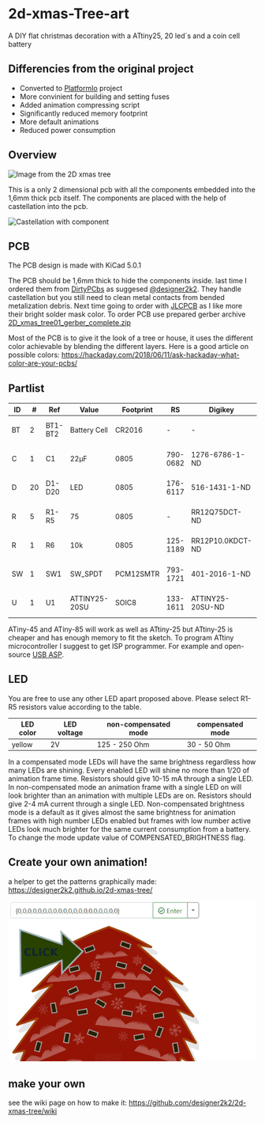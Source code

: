 # 2d-xmas-Tree-art
A DIY flat christmas decoration with a ATtiny25, 20 led´s and a coin cell battery 

## Differencies from the original project
- Converted to [PlatformIo](https://platformio.org/) project
- More convinient for building and setting fuses
- Added animation compressing script
- Significantly reduced memory footprint
- More default animations
- Reduced power consumption

## Overview

![Image from the 2D xmas tree](img/2dxmastree_gif.gif)

This is a only 2 dimensional pcb with all the components embedded into the 1,6mm thick pcb itself.
The components are placed with the help of castellation into the pcb. 

![Castellation with component](img/castellation_0805.PNG)

## PCB

The PCB design is made with KiCad 5.0.1

The PCB should be 1,6mm thick to hide the components inside. last time I ordered them from [DirtyPCbs](https://dirtypcbs.com/) as suggesed [@designer2k2](https://github.com/designer2k2). They handle castellation but you still need to clean metal contacts from bended metalization debris. Next time going to order with [JLCPCB](https://jlcpcb.com/) as I like more their bright solder mask color. To order PCB use prepared gerber archive [2D_xmas_tree01_gerber_complete.zip](https://raw.githubusercontent.com/kasedy/2d-xmas-tree-art/master/pcb-kicad/gerb/2D_xmas_tree01_gerber_complete.zip)

Most of the PCB is to give it the look of a tree or house, it uses the different color achievable by blending the different layers. Here is a good article on possible colors: https://hackaday.com/2018/06/11/ask-hackaday-what-color-are-your-pcbs/

## Partlist

|ID|#|Ref|Value|Footprint|RS|Digikey|Aliexpress|Img|
| --- | --- | --- | --- | --- | --- | --- | --- | --- |
|BT|2|BT1-BT2|Battery Cell|CR2016|-|-|[CR2016](https://www.aliexpress.com/item/32865072812.html)|<img src="./img/partlist/battery.jpg" height="50">|
|C|1|C1|22µF|0805|790-0682|1276-6786-1-ND|[0805 22uF capacitor](https://www.aliexpress.com/item/32374775517.html)|<img src="./img/partlist/capacitor.jpg" height="50">|
|D|20|D1-D20|LED|0805|176-6117|516-1431-1-ND|[0805 LED](https://www.aliexpress.com/item/1206476683.html)|<img src="./img/partlist/led.jpg" height="50">|
|R|5|R1-R5|75|0805|-|RR12Q75DCT-ND|[0805 Resistor](https://www.aliexpress.com/item/32865947306.html)|<img src="./img/partlist/resistor.jpg" height="50">|
|R|1|R6|10k|0805|125-1189|RR12P10.0KDCT-ND|[0805 Resistor](https://www.aliexpress.com/item/32865947306.html)|<img src="./img/partlist/resistor.jpg" height="50">|
|SW|1|SW1|SW_SPDT|PCM12SMTR|793-1721|401-2016-1-ND|[MSK-12C02](https://www.aliexpress.com/item/32863424888.html)|<img src="./img/partlist/switch.jpg" height="50">|
|U|1|U1|ATTINY25-20SU|SOIC8|133-1611|ATTINY25-20SU-ND|-|<img src="./img/partlist/attiny.jpg" height="50">|

ATiny-45 and ATiny-85 will work as well as ATtiny-25 but ATtiny-25 is cheaper and has enough memory to fit the sketch. To program ATtiny microcontroller I suggest to get ISP programmer. For example and open-source [USB ASP](https://www.fischl.de/usbasp/).

## LED

You are free to use any other LED apart proposed above. Please select R1-R5 resistors value according to the table.

| LED color | LED voltage | non-compensated mode | compensated mode |
| --- | --- | --- | --- |
| yellow | 2V | 125 - 250 Ohm | 30 - 50 Ohm |

In a compensated mode LEDs will have the same brightness regardless how many LEDs are shining. Every enabled LED will shine no more than 1/20 of animation frame time. Resistors should give 10-15 mA through a single LED. In non-compensated mode an animation frame with a single LED on will look brighter than an animation with multiple LEDs are on. Resistors should give 2-4 mA current through a single LED. Non-compensated brightness mode is a default as it gives almost the same brightness for animation frames with high number LEDs enabled but frames with low number active LEDs look much brighter for the same current consumption from a battery. To change the mode update value of COMPENSATED_BRIGHTNESS flag.

## Create your own animation!

a helper to get the patterns graphically made: https://designer2k2.github.io/2d-xmas-tree/

![GUI demonstration](https://github.com/designer2k2/2d-xmas-tree/raw/master/img/animation.gif)

## make your own

see the wiki page on how to make it: https://github.com/designer2k2/2d-xmas-tree/wiki
